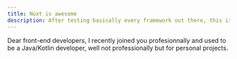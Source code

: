 ```yaml
---
title: Nuxt is awesome
description: After testing basically every framework out there, this is my love letter to Nuxt.
---
```


Dear front-end developers, I recently joined you profesionnally and used to be a Java/Kotlin developer, well not professionally but for personal projects.
